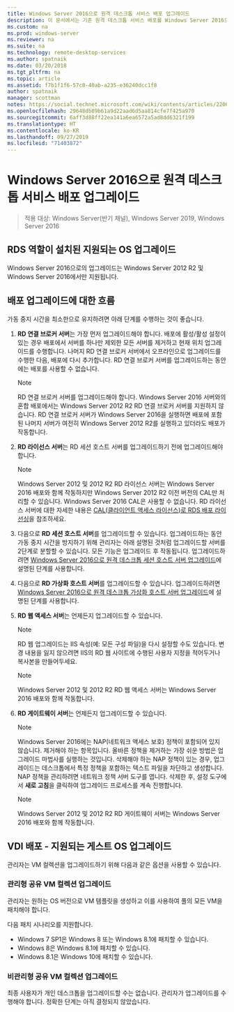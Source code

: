 ```yaml
---
title: Windows Server 2016으로 원격 데스크톱 서비스 배포 업그레이드
description: 이 문서에서는 기존 원격 데스크톱 서비스 배포를 Windows Server 2016으로 업그레이드하는 방법을 설명합니다.
ms.custom: na
ms.prod: windows-server
ms.reviewer: na
ms.suite: na
ms.technology: remote-desktop-services
ms.author: spatnaik
ms.date: 03/20/2018
ms.tgt_pltfrm: na
ms.topic: article
ms.assetid: f7b1f1f6-57c8-40ab-a235-e36240dcc1f8
author: spatnaik
manager: scottman
notes: https://social.technet.microsoft.com/wiki/contents/articles/22069.remote-desktop-services-upgrade-guidelines-for-windows-server-2012-r2.aspx
ms.openlocfilehash: 29648db89b61a9d22aad6d5aa814cfe7f425a970
ms.sourcegitcommit: 6aff3d88ff22ea141a6ea6572a5ad8dd6321f199
ms.translationtype: HT
ms.contentlocale: ko-KR
ms.lasthandoff: 09/27/2019
ms.locfileid: "71403872"
---
```

# <a name="upgrading-your-remote-desktop-services-deployments-to-windows-server-2016"></a>Windows Server 2016으로 원격 데스크톱 서비스 배포 업그레이드

>적용 대상: Windows Server(반기 채널), Windows Server 2019, Windows Server 2016

## <a name="supported-os-upgrades-with-rds-role-installed"></a>RDS 역할이 설치된 지원되는 OS 업그레이드
Windows Server 2016으로의 업그레이드는 Windows Server 2012 R2 및 Windows Server 2016에서만 지원됩니다.

## <a name="flow-for-deployment-upgrades"></a>배포 업그레이드에 대한 흐름
가동 중지 시간을 최소한으로 유지하려면 아래 단계를 수행하는 것이 좋습니다.

1. **RD 연결 브로커 서버**는 가장 먼저 업그레이드해야 합니다. 배포에 활성/활성 설정이 있는 경우 배포에서 서버를 하나만 제외한 모든 서버를 제거하고 현재 위치 업그레이드를 수행합니다. 나머지 RD 연결 브로커 서버에서 오프라인으로 업그레이드를 수행한 다음, 배포에 다시 추가합니다. RD 연결 브로커 서버를 업그레이드하는 동안에는 배포를 사용할 수 없습니다.

   > [!NOTE] 
   > RD 연결 브로커 서버를 업그레이드해야 합니다. Windows Server 2016 서버와의 혼합 배포에서는 Windows Server 2012 R2 RD 연결 브로커 서버를 지원하지 않습니다. RD 연결 브로커 서버가 Windows Server 2016을 실행하면 배포에 포함된 나머지 서버가 여전히 Windows Server 2012 R2를 실행하고 있더라도 배포가 작동합니다.

2. **RD 라이선스 서버**는 RD 세션 호스트 서버를 업그레이드하기 전에 업그레이드해야 합니다.
   > [!NOTE] 
   > Windows Server 2012 및 2012 R2 RD 라이선스 서버는 Windows Server 2016 배포와 함께 작동하지만 Windows Server 2012 R2 이전 버전의 CAL만 처리할 수 있습니다. Windows Server 2016 CAL은 사용할 수 없습니다. RD 라이선스 서버에 대한 자세한 내용은 [CAL(클라이언트 액세스 라이선스)로 RDS 배포 라이선싱](rds-client-access-license.md)을 참조하세요.

3. 다음으로 **RD 세션 호스트 서버**를 업그레이드할 수 있습니다. 업그레이드하는 동안 가동 중지 시간을 방지하기 위해 관리자는 아래 설명된 것처럼 업그레이드할 서버를 2단계로 분할할 수 있습니다. 모든 기능은 업그레이드 후 작동됩니다. 업그레이드하려면 [Windows Server 2016으로 원격 데스크톱 세션 호스트 서버 업그레이드](upgrade-to-rdsh.md)에 설명된 단계를 사용합니다.

4. 다음으로 **RD 가상화 호스트 서버**를 업그레이드할 수 있습니다. 업그레이드하려면 [Windows Server 2016으로 원격 데스크톱 가상화 호스트 서버 업그레이드](upgrade-to-rdvh.md)에 설명된 단계를 사용합니다.

5. **RD 웹 액세스 서버**는 언제든지 업그레이드할 수 있습니다.
   > [!NOTE]
   > RD 웹 업그레이드는 IIS 속성(예: 모든 구성 파일)을 다시 설정할 수도 있습니다. 변경 내용을 잃지 않으려면 IIS의 RD 웹 사이트에 수행된 사용자 지정을 적어두거나 복사본을 만들어두세요.

   > [!NOTE] 
   > Windows Server 2012 및 2012 R2 RD 웹 액세스 서버는 Windows Server 2016 배포와 함께 작동합니다.

6. **RD 게이트웨이 서버**는 언제든지 업그레이드할 수 있습니다.
   > [!NOTE]
   > Windows Server 2016에는 NAP(네트워크 액세스 보호) 정책이 포함되어 있지 않습니다. 제거해야 하는 항목입니다. 올바른 정책을 제거하는 가장 쉬운 방법은 업그레이드 마법사를 실행하는 것입니다. 삭제해야 하는 NAP 정책이 있는 경우, 업그레이드는 데스크톱에서 특정 정책을 포함하는 텍스트 파일을 차단하고 생성합니다. NAP 정책을 관리하려면 네트워크 정책 서버 도구를 엽니다. 삭제한 후, 설정 도구에서 **새로 고침**을 클릭하여 업그레이드 프로세스를 계속 진행합니다. 

   > [!NOTE] 
   > Windows Server 2012 및 2012 R2 RD 게이트웨이 서버는 Windows Server 2016 배포와 함께 작동합니다.

## <a name="vdi-deployment--supported-guest-os-upgrade"></a>VDI 배포 - 지원되는 게스트 OS 업그레이드
관리자는 VM 컬렉션을 업그레이드하기 위해 다음과 같은 옵션을 사용할 수 있습니다.

### <a name="upgrade-managed-shared-vm-collections"></a>관리형 공유 VM 컬렉션 업그레이드 
관리자는 원하는 OS 버전으로 VM 템플릿을 생성하고 이를 사용하여 풀의 모든 VM을 패치해야 합니다. 

다음 패치 시나리오를 지원합니다.
- Windows 7 SP1은 Windows 8 또는 Windows 8.1에 패치할 수 있습니다.
- Windows 8은 Windows 8.1에 패치할 수 있습니다.
- Windows 8.1은 Windows 10에 패치할 수 있습니다.

### <a name="upgrade-unmanaged-shared-vm-collections"></a>비관리형 공유 VM 컬렉션 업그레이드 
최종 사용자가 개인 데스크톱을 업그레이드할 수는 없습니다. 관리자가 업그레이드를 수행해야 합니다. 정확한 단계는 아직 결정되지 않았습니다.